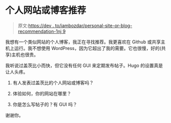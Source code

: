 # 个人网站或博客推荐

> 原文:[https://dev . to/iambozdar/personal-site-or-blog-recommendation-1nj 9](https://dev.to/iambozdar/personal-site-or-blog-recommendation-1nj9)

我想有一个类似网站的个人博客，我正在寻找推荐。我更喜欢在 Github 或共享主机上运行。我不想使用 WordPress，因为它超出了我的需要。它也很慢，好的(共享)主机也很贵。

我听说过盖茨比小而快，但它没有任何 GUI 来定期发布帖子。Hugo 的设置真是让人头疼。

1.  有人发表过盖茨比的个人网站或博客吗？

2.  体验如何，你的网站在哪里？

3.  你是怎么写帖子的？有 GUI 吗？

谢谢你。